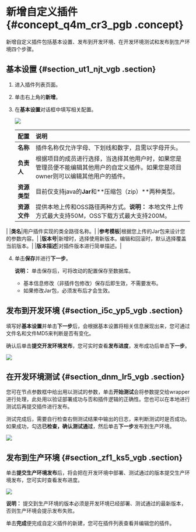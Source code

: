 # 新增自定义插件 {#concept_q4m_cr3_pgb .concept}

新增自定义插件包括基本设置、发布到开发环境、在开发环境测试和发布到生产环境四个步骤。

## 基本设置 {#section_ut1_njt_vgb .section}

1.  进入插件列表页面。
2.  单击右上角的**新增**。
3.  在**基本设置**对话框中填写相关配置。

    ![](http://static-aliyun-doc.oss-cn-hangzhou.aliyuncs.com/assets/img/121672/155064748739019_zh-CN.png)

    |配置|说明|
    |:-|:-|
    |**名称**|插件名称仅允许字母、下划线和数字，且需以字母开头。|
    |**负责人**|根据项目的成员进行选择，当选择其他用户时，如果您是管理员便不能编辑其他用户的自定义插件。如果您是项目owner则可以编辑其他用户的插件。|
    |**资源类型**|目前仅支持java的**Jar**和**压缩包（zip）**两种类型。|
    |**资源文件**|提供本地上传和OSS路径两种方式。**说明：** 本地文件上传方式最大支持50M，OSS下载方式最大支持200M。

|
    |**类名**|用户插件实现的类全路径名称。|
    |**参考模板**|根据您上传的Jar包来设计您的参数内容。|
    |**版本号**|新增时，选择使用新版本。编辑和回滚时，默认选择覆盖当前版本。|
    |**版本描述**|对插件版本进行简单描述。|

4.  单击**保存**并进行**下一步**。

    **说明：** 单击保存后，可将改动的配置保存至数据库。

    -   基本信息修改（非插件包修改）保存后即生效，不需要发布。
    -   如果修改Jar包，必须发布后才会生效。

## 发布到开发环境 {#section_i5c_yp5_vgb .section}

填写好**基本设置**并单击**下一步**后，会根据基本设置将相关信息展现出来，您可通过文件名和文件MD5来判断是否有变化。

确认后单击**提交开发环境发布**，您可实时查看**发布进度**，发布成功后单击**下一步**。

![](http://static-aliyun-doc.oss-cn-hangzhou.aliyuncs.com/assets/img/121672/155064748739042_zh-CN.png)

## 在开发环境测试 {#section_dnm_lr5_vgb .section}

您可在节点参数框中给出用以测试的参数，单击**开始测试**会将参数提交给wrapper进行处理，此处用以验证部署成功与否和插件逻辑的正确性。您也可以在本地进行测试后再提交插件进行发布。

测试完成后，需要自行检查右侧测试结果中输出的日志，来判断测试时是否成功。如果成功，勾选**已检查，确认测试通过**，然后单击**下一步**发布到生产环境。

![](http://static-aliyun-doc.oss-cn-hangzhou.aliyuncs.com/assets/img/121672/155064748739043_zh-CN.png)

## 发布到生产环境 {#section_zf1_ks5_vgb .section}

单击**提交生产环境发布**后，将会把在开发环境中部署、测试通过的版本提交生产环境发布，您可实时查看发布进度。

![](http://static-aliyun-doc.oss-cn-hangzhou.aliyuncs.com/assets/img/121672/155064748739046_zh-CN.png)

**说明：** 提交到生产环境的版本必须是开发环境已经部署、测试通过的最新版本，否则生产环境会提示发布失败。

单击**完成**便完成自定义插件的新建，您可在插件列表查看并编辑您的插件。

